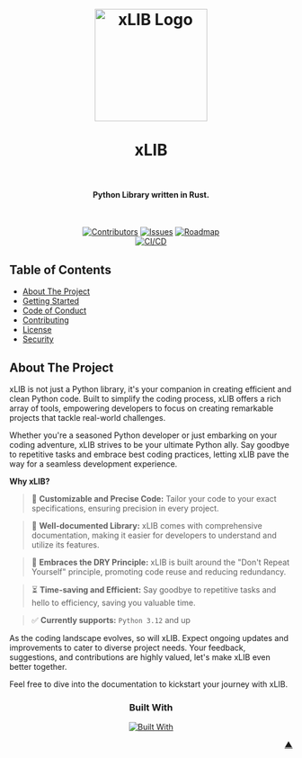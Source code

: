 <a name="readme-top"></a>

<h1 align="center">
  <br />
    <a href="https://xodium.org/">
      <img src="https://gist.githubusercontent.com/illyrius666/a38f03b4fbe9b43faa2c5623137c1250/raw/9d750e3edc19cdb1d8ce95dab637f549f4a8e6cd/xLIB.svg" alt="xLIB Logo" width="200">
    </a>
  <br /><br />
  xLIB
  <br />
  <br />
</h1>

<h4 align="center">Python Library written in Rust.</h4><br />

<div align="center">

[![Contributors][contributors_shield_url]][contributors_url]
[![Issues][issues_shield_url]][issues_url]
[![Roadmap][roadmap_shield_url]][roadmap_url]<br />
[![CI/CD][workflow_shield_url]][workflow_url]</div>

## Table of Contents

- [About The Project](#about-the-project)
- [Getting Started](#getting-started)
- [Code of Conduct][code_of_conduct_url]
- [Contributing][contributing_url]
- [License][license_url]
- [Security][security_url]

## About The Project

xLIB is not just a Python library, it's your companion in creating efficient and clean Python code. Built to simplify the coding process, xLIB offers a rich array of tools, empowering developers to focus on creating remarkable projects that tackle real-world challenges.

Whether you're a seasoned Python developer or just embarking on your coding adventure, xLIB strives to be your ultimate Python ally. Say goodbye to repetitive tasks and embrace best coding practices, letting xLIB pave the way for a seamless development experience.

**Why xLIB?**

> :straight_ruler: **Customizable and Precise Code:** Tailor your code to your exact specifications, ensuring precision in every project.

> :book: **Well-documented Library:** xLIB comes with comprehensive documentation, making it easier for developers to understand and utilize its features.

> :triangular_ruler: **Embraces the DRY Principle:** xLIB is built around the "Don't Repeat Yourself" principle, promoting code reuse and reducing redundancy.

> :hourglass_flowing_sand: **Time-saving and Efficient:** Say goodbye to repetitive tasks and hello to efficiency, saving you valuable time.

> :white_check_mark: **Currently supports:** `Python 3.12` and up

As the coding landscape evolves, so will xLIB. Expect ongoing updates and improvements to cater to diverse project needs. Your feedback, suggestions, and contributions are highly valued, let's make xLIB even better together.

Feel free to dive into the documentation to kickstart your journey with xLIB.

<div align="center"><h3>Built With</h3>

[![Built With][built_with_shield_url]][built_with_url]</div>

</details><p align="right"><a href="#readme-top">▲</a></p>

[built_with_shield_url]: https://skillicons.dev/icons?i=docker,rust
[built_with_url]: https://skillicons.dev
[code_of_conduct_url]: https://github.com/IllyrionSoftware/xLIB?tab=coc-ov-file
[contributing_url]: https://github.com/IllyrionSoftware/xLIB/blob/main/CONTRIBUTING.md
[contributors_shield_url]: https://img.shields.io/github/contributors/IllyrionSoftware/xLIB?style=for-the-badge&color=blue
[contributors_url]: https://github.com/IllyrionSoftware/xLIB/graphs/contributors
[issues_shield_url]: https://img.shields.io/github/issues/IllyrionSoftware/xLIB?style=for-the-badge&color=yellow
[issues_url]: https://github.com/IllyrionSoftware/xLIB/issues
[license_url]: https://github.com/IllyrionSoftware/xLIB?tab=AGPL-3.0-1-ov-file
[roadmap_shield_url]: https://img.shields.io/badge/Roadmap-Click%20Me!-purple.svg?style=for-the-badge
[roadmap_url]: https://github.com/orgs/IllyrionSoftware/projects/4
[security_url]: https://github.com/IllyrionSoftware/xLIB?tab=security-ov-file
[workflow_shield_url]: https://github.com/IllyrionSoftware/xLIB/actions/workflows/ci_cd.yml/badge.svg
[workflow_url]: https://github.com/IllyrionSoftware/xLIB/actions/workflows/ci_cd.yml
